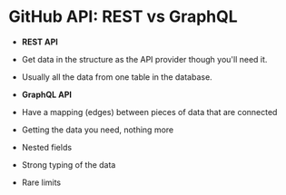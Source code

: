 # GitHub API: REST vs GraphQL

* **REST API**
* Get data in the structure as the API provider though you'll need it.
* Usually all the data from one table in the database.

* **GraphQL API**
* Have a mapping (edges) between pieces of data that are connected

* Getting the data you need, nothing more
* Nested fields
* Strong typing of the data
* Rare limits


